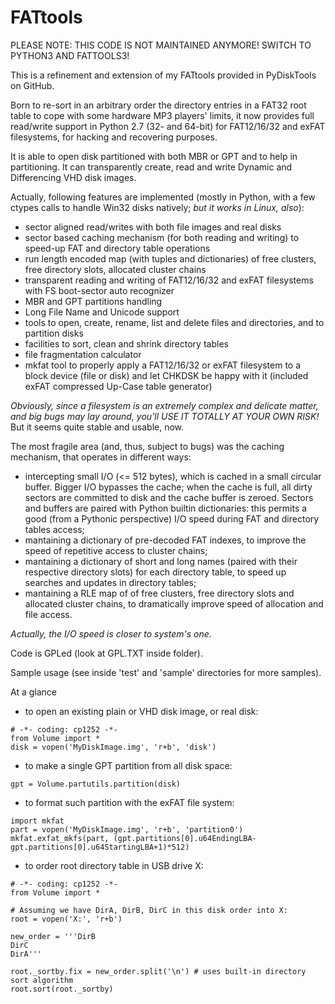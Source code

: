 FATtools
========


PLEASE NOTE:
THIS CODE IS NOT MAINTAINED ANYMORE!
SWITCH TO PYTHON3 AND FATTOOLS3!


This is a refinement and extension of my FATtools provided in PyDiskTools on GitHub.

Born to re-sort in an arbitrary order the directory entries in a FAT32 root table to cope with some hardware MP3 players' limits, it now provides full read/write support in Python 2.7 (32- and 64-bit) for FAT12/16/32 and exFAT filesystems, for hacking and recovering purposes.

It is able to open disk partitioned with both MBR or GPT and to help in partitioning.
It can transparently create, read and write Dynamic and Differencing VHD disk images.

Actually, following features are implemented (mostly in Python, with a few ctypes calls to handle Win32 disks natively; *but it works in Linux, also*):
- sector aligned read/writes with both file images and real disks
- sector based caching mechanism (for both reading and writing) to speed-up FAT and directory table operations
- run length encoded map (with tuples and dictionaries) of free clusters, free directory slots, allocated cluster chains
- transparent reading and writing of FAT12/16/32 and exFAT filesystems with FS boot-sector auto recognizer
- MBR and GPT partitions handling
- Long File Name and Unicode support
- tools to open, create, rename, list and delete files and directories, and to partition disks
- facilities to sort, clean and shrink directory tables
- file fragmentation calculator
- mkfat tool to properly apply a FAT12/16/32 or exFAT filesystem to a block device (file or disk) and let CHKDSK be happy with it (included exFAT compressed Up-Case table generator)

*Obviously, since a filesystem is an extremely complex and delicate matter, and big bugs may lay around, you'll USE IT TOTALLY AT YOUR OWN RISK!* But it seems quite stable and usable, now.

The most fragile area (and, thus, subject to bugs) was the caching mechanism, that operates in different ways:
- intercepting small I/O (<= 512 bytes), which is cached in a small circular buffer. Bigger I/O bypasses the cache; when the cache is full, all dirty sectors are committed to disk and the cache buffer is zeroed. Sectors and buffers are paired with Python builtin dictionaries: this permits a good (from a Pythonic perspective) I/O speed during FAT and directory tables access;
- mantaining a dictionary of pre-decoded FAT indexes, to improve the speed of repetitive access to cluster chains;
- mantaining a dictionary of short and long names (paired with their respective directory slots) for each directory table, to speed up searches and updates in directory tables;
- mantaining a RLE map of of free clusters, free directory slots and allocated cluster chains, to dramatically improve speed of allocation and file access. 

*Actually, the I/O speed is closer to system's one.*

Code is GPLed (look at GPL.TXT inside folder).


Sample usage (see inside 'test' and 'sample' directories for more samples).


At a glance

- to open an existing plain or VHD disk image, or real disk:
```
# -*- coding: cp1252 -*-
from Volume import *
disk = vopen('MyDiskImage.img', 'r+b', 'disk')
```

- to make a single GPT partition from all disk space:
```
gpt = Volume.partutils.partition(disk)
```

- to format such partition with the exFAT file system:
```
import mkfat
part = vopen('MyDiskImage.img', 'r+b', 'partition0')
mkfat.exfat_mkfs(part, (gpt.partitions[0].u64EndingLBA-gpt.partitions[0].u64StartingLBA+1)*512)
```

- to order root directory table in USB drive X:
```
# -*- coding: cp1252 -*-
from Volume import *

# Assuming we have DirA, DirB, DirC in this disk order into X:
root = vopen('X:', 'r+b')

new_order = '''DirB
DirC
DirA'''

root._sortby.fix = new_order.split('\n') # uses built-in directory sort algorithm
root.sort(root._sortby)
```
